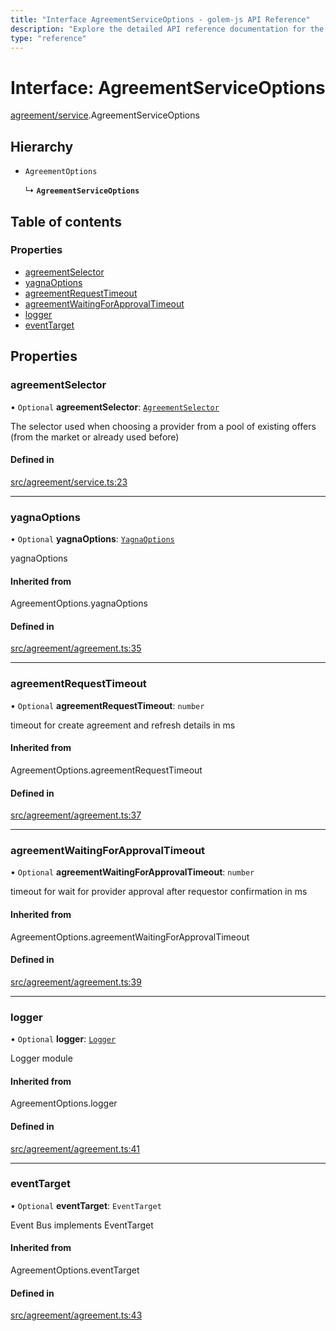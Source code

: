 ```yaml
---
title: "Interface AgreementServiceOptions - golem-js API Reference"
description: "Explore the detailed API reference documentation for the Interface AgreementServiceOptions within the golem-js SDK for the Golem Network."
type: "reference"
---
```

# Interface: AgreementServiceOptions

[agreement/service](../modules/agreement_service).AgreementServiceOptions

## Hierarchy

- `AgreementOptions`

  ↳ **`AgreementServiceOptions`**

## Table of contents

### Properties

- [agreementSelector](agreement_service.AgreementServiceOptions#agreementselector)
- [yagnaOptions](agreement_service.AgreementServiceOptions#yagnaoptions)
- [agreementRequestTimeout](agreement_service.AgreementServiceOptions#agreementrequesttimeout)
- [agreementWaitingForApprovalTimeout](agreement_service.AgreementServiceOptions#agreementwaitingforapprovaltimeout)
- [logger](agreement_service.AgreementServiceOptions#logger)
- [eventTarget](agreement_service.AgreementServiceOptions#eventtarget)

## Properties

### agreementSelector

• `Optional` **agreementSelector**: [`AgreementSelector`](../modules/agreement_service#agreementselector)

The selector used when choosing a provider from a pool of existing offers (from the market or already used before)

#### Defined in

[src/agreement/service.ts:23](https://github.com/golemfactory/golem-js/blob/cfdb64d/src/agreement/service.ts#L23)

___

### yagnaOptions

• `Optional` **yagnaOptions**: [`YagnaOptions`](../modules/executor_executor#yagnaoptions)

yagnaOptions

#### Inherited from

AgreementOptions.yagnaOptions

#### Defined in

[src/agreement/agreement.ts:35](https://github.com/golemfactory/golem-js/blob/cfdb64d/src/agreement/agreement.ts#L35)

___

### agreementRequestTimeout

• `Optional` **agreementRequestTimeout**: `number`

timeout for create agreement and refresh details in ms

#### Inherited from

AgreementOptions.agreementRequestTimeout

#### Defined in

[src/agreement/agreement.ts:37](https://github.com/golemfactory/golem-js/blob/cfdb64d/src/agreement/agreement.ts#L37)

___

### agreementWaitingForApprovalTimeout

• `Optional` **agreementWaitingForApprovalTimeout**: `number`

timeout for wait for provider approval after requestor confirmation in ms

#### Inherited from

AgreementOptions.agreementWaitingForApprovalTimeout

#### Defined in

[src/agreement/agreement.ts:39](https://github.com/golemfactory/golem-js/blob/cfdb64d/src/agreement/agreement.ts#L39)

___

### logger

• `Optional` **logger**: [`Logger`](utils_logger_logger.Logger)

Logger module

#### Inherited from

AgreementOptions.logger

#### Defined in

[src/agreement/agreement.ts:41](https://github.com/golemfactory/golem-js/blob/cfdb64d/src/agreement/agreement.ts#L41)

___

### eventTarget

• `Optional` **eventTarget**: `EventTarget`

Event Bus implements EventTarget

#### Inherited from

AgreementOptions.eventTarget

#### Defined in

[src/agreement/agreement.ts:43](https://github.com/golemfactory/golem-js/blob/cfdb64d/src/agreement/agreement.ts#L43)
